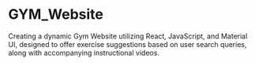 # GYM_Website
Creating a dynamic Gym Website utilizing React, JavaScript, and Material UI, designed to offer exercise suggestions based on user search queries, along with accompanying instructional videos.

